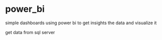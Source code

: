 # power_bi
simple dashboards using power bi to get insights the data and visualize it  

get data from sql server 
